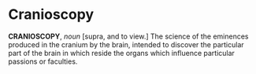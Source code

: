 # Cranioscopy

**CRANIOSCOPY**, _noun_ \[supra, and to view.\] The science of the eminences produced in the cranium by the brain, intended to discover the particular part of the brain in which reside the organs which influence particular passions or faculties.